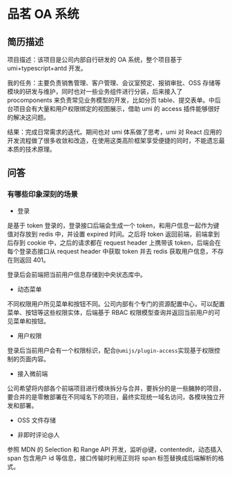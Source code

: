 # 品茗 OA 系统

## 简历描述

项目描述：该项目是公司内部自行研发的 OA 系统，整个项目基于 umi+typescript+antd 开发。

我的任务：主要负责销售管理、客户管理、会议室预定、报销审批、OSS 存储等模块的研发与维护，同时也对一些业务组件进行分装，后来接入了 procomponents 来负责常见业务模型的开发，比如分页 table、提交表单。中后台项目会有大量和用户权限绑定的视图展示，借助 umi 的 access 插件能够很好的解决这问题。

结果：完成日常需求的迭代。期间也对 umi 体系做了思考，umi 对 React 应用的开发流程做了很多收敛和改造，在使用这类高阶框架享受便捷的同时，不能遗忘最本质的技术原理。

## 问答

### 有哪些印象深刻的场景

- 登录

是基于 token 登录的，登录接口后端会生成一个 token，和用户信息一起作为键值对存放到 redis 中，并设置 expired 时间。之后将 token 返回前端，前端拿到后存到 cookie 中，之后的请求都在 request header 上携带该 token，后端会在每个登录态接口从 request header 中获取 token 并去 redis 获取用户信息，不存在则返回 401。

登录后会前端把当前用户信息存储到中央状态库中。

- 动态菜单

不同权限用户所见菜单和按钮不同。公司内部有个专门的资源配置中心，可以配置菜单、按钮等这些权限实体，后端基于 RBAC 权限模型查询并返回当前用户的可见菜单和按钮。

- 用户权限

登录后当前用户会有一个权限标识，配合`@umijs/plugin-access`实现基于权限控制的页面内容。

- 接入微前端

公司希望将内部各个前端项目进行模块拆分与合并，要拆分的是一些臃肿的项目，要合并的是零散部署在不同域名下的项目，最终实现统一域名访问，各模块独立开发和部署。

- OSS 文件存储

- 非即时评论@人

参照 MDN 的 Selection 和 Range API 开发，监听@键，contentedit，动态插入 span 包含用户 id 等信息，接口传输时利用正则将 span 标签替换成后端解析的格式。

